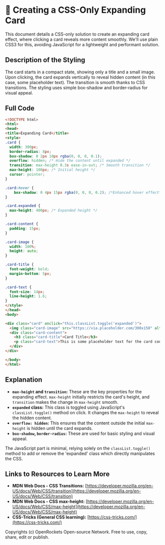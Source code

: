 # 🐞 Creating a CSS-Only Expanding Card


This document details a CSS-only solution to create an expanding card effect, where clicking a card reveals more content smoothly.  We'll use plain CSS3 for this, avoiding JavaScript for a lightweight and performant solution.


## Description of the Styling

The card starts in a compact state, showing only a title and a small image.  Upon clicking, the card expands vertically to reveal hidden content (in this case, some placeholder text).  The transition is smooth thanks to CSS transitions.  The styling uses simple box-shadow and border-radius for visual appeal.


## Full Code

```html
<!DOCTYPE html>
<html>
<head>
<title>Expanding Card</title>
<style>
.card {
  width: 300px;
  border-radius: 8px;
  box-shadow: 0 2px 10px rgba(0, 0, 0, 0.1);
  overflow: hidden; /* Hide the content until expanded */
  transition: max-height 0.3s ease-in-out; /* Smooth transition */
  max-height: 100px; /* Initial height */
  cursor: pointer;
}

.card:hover {
    box-shadow: 0 4px 15px rgba(0, 0, 0, 0.2); /*Enhanced hover effect*/
}

.card.expanded {
  max-height: 400px; /* Expanded height */
}

.card-content {
  padding: 15px;
}

.card-image {
  width: 100%;
  height: auto;
}

.card-title {
  font-weight: bold;
  margin-bottom: 5px;
}

.card-text {
  font-size: 14px;
  line-height: 1.6;
}
</style>
</head>
<body>

<div class="card" onclick="this.classList.toggle('expanded')">
  <img class="card-image" src="https://via.placeholder.com/300x150" alt="Card Image">
  <div class="card-content">
    <h3 class="card-title">Card Title</h3>
    <p class="card-text">This is some placeholder text for the card content.  This will be revealed when the card is expanded. Lorem ipsum dolor sit amet, consectetur adipiscing elit.  Nulla nec purus feugiat, molestie ipsum et, consequat nibh.</p>
  </div>
</div>

</body>
</html>
```


## Explanation

* **`max-height` and `transition`:** These are the key properties for the expanding effect.  `max-height` initially restricts the card's height, and `transition` makes the change in `max-height` smooth.
* **`expanded` class:** This class is toggled using JavaScript's `classList.toggle()` method on click.  It changes the `max-height` to reveal the hidden content.
* **`overflow: hidden`:** This ensures that the content outside the initial `max-height` is hidden until the card expands.
* **`box-shadow`, `border-radius`:** These are used for basic styling and visual appeal.

The JavaScript part is minimal, relying solely on the `classList.toggle()` method to add or remove the 'expanded' class which directly manipulates the CSS.


## Links to Resources to Learn More

* **MDN Web Docs - CSS Transitions:** [https://developer.mozilla.org/en-US/docs/Web/CSS/transition](https://developer.mozilla.org/en-US/docs/Web/CSS/transition)
* **MDN Web Docs - CSS max-height:** [https://developer.mozilla.org/en-US/docs/Web/CSS/max-height](https://developer.mozilla.org/en-US/docs/Web/CSS/max-height)
* **CSS-Tricks (General CSS learning):** [https://css-tricks.com/](https://css-tricks.com/)


Copyrights (c) OpenRockets Open-source Network. Free to use, copy, share, edit or publish.

